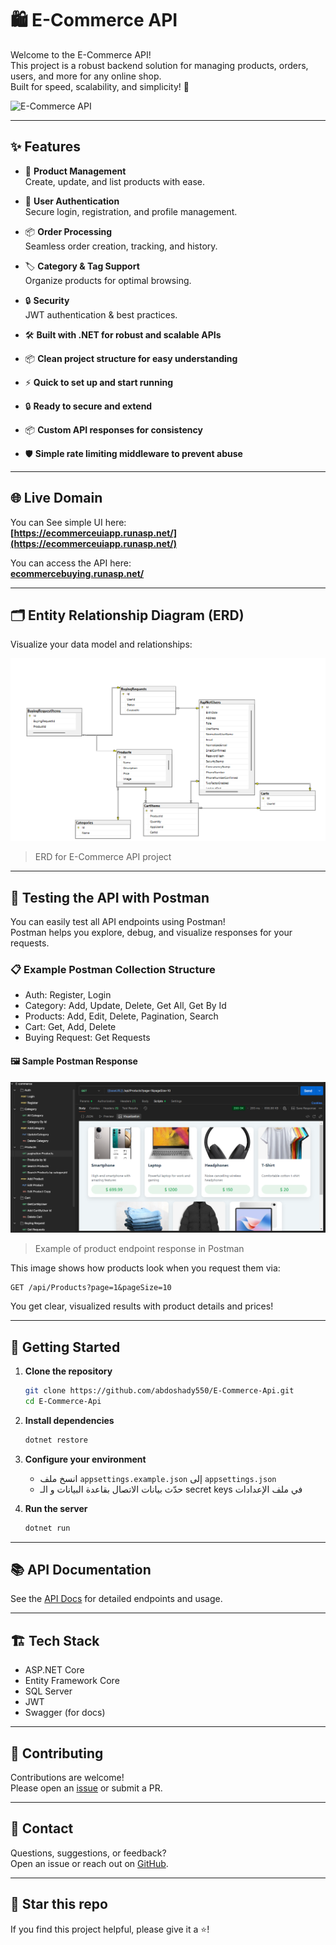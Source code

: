 # 🛍️ E-Commerce API

Welcome to the E-Commerce API!  
This project is a robust backend solution for managing products, orders, users, and more for any online shop.  
Built for speed, scalability, and simplicity! 🚀

![E-Commerce API](https://cdn.learnwoo.com/wp-content/uploads/2021/11/types-of-APIs.png)

---

## ✨ Features

- 🛒 **Product Management**  
  Create, update, and list products with ease.

- 👤 **User Authentication**  
  Secure login, registration, and profile management.

- 📦 **Order Processing**  
  Seamless order creation, tracking, and history.

- 🏷️ **Category & Tag Support**  
  Organize products for optimal browsing.

- 🔒 **Security**  
  JWT authentication & best practices.

- 🛠️ **Built with .NET for robust and scalable APIs**
- 📦 **Clean project structure for easy understanding**
- ⚡ **Quick to set up and start running**
- 🔒 **Ready to secure and extend**
- 📦 **Custom API responses for consistency**
- 🛡️ **Simple rate limiting middleware to prevent abuse**

---

## 🌐 Live Domain

You can See simple UI here:  
**[https://ecommerceuiapp.runasp.net/](https://ecommerceuiapp.runasp.net/)**

You can access the API here:  
**[ecommercebuying.runasp.net/](https://ecommercebuying.runasp.net/)**

---

## 🗂️ Entity Relationship Diagram (ERD)

Visualize your data model and relationships:

![ERD](https://github.com/abdoshady550/E-Commerce-Api/blob/master/ecommerce_erd.png)
> ERD for E-Commerce API project

---

## 🧪 Testing the API with Postman

You can easily test all API endpoints using Postman!  
Postman helps you explore, debug, and visualize responses for your requests.

### 📋 Example Postman Collection Structure
- Auth: Register, Login
- Category: Add, Update, Delete, Get All, Get By Id
- Products: Add, Edit, Delete, Pagination, Search
- Cart: Get, Add, Delete
- Buying Request: Get Requests

#### 🖼️ Sample Postman Response

![Postman Result](https://github.com/abdoshady550/E-Commerce-Api/blob/master/Screenshot%202025-08-12%20114615.png)
> Example of product endpoint response in Postman

This image shows how products look when you request them via:
```
GET /api/Products?page=1&pageSize=10
```
You get clear, visualized results with product details and prices!

---

## 🚀 Getting Started

1. **Clone the repository**
   ```bash
   git clone https://github.com/abdoshady550/E-Commerce-Api.git
   cd E-Commerce-Api
   ```

2. **Install dependencies**
   ```bash
   dotnet restore
   ```

3. **Configure your environment**
   - انسخ ملف `appsettings.example.json` إلى `appsettings.json`
   - حدّث بيانات الاتصال بقاعدة البيانات و الـ secret keys في ملف الإعدادات

4. **Run the server**
   ```bash
   dotnet run
   ```

---

## 📚 API Documentation

See the [API Docs](./docs/API.md) for detailed endpoints and usage.

---

## 🏗️ Tech Stack

- ASP.NET Core
- Entity Framework Core
- SQL Server
- JWT
- Swagger (for docs)

---

## 🤝 Contributing

Contributions are welcome!  
Please open an [issue](https://github.com/abdoshady550/E-Commerce-Api/issues) or submit a PR.

---

## 💬 Contact

Questions, suggestions, or feedback?  
Open an issue or reach out on [GitHub](https://github.com/abdoshady550).

---

## 🌟 Star this repo

If you find this project helpful, please give it a ⭐!
